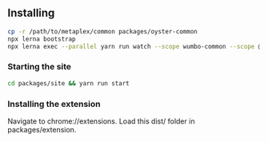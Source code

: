 ## Installing

```bash
cp -r /path/to/metaplex/common packages/oyster-common
npx lerna bootstrap
npx lerna exec --parallel yarn run watch --scope wumbo-common --scope @wum.bo/spl-token-bonding --scope @oyster/common --scope @wum.bo/spl-wumbo --scope wumbo-extension
```

### Starting the site

```bash
cd packages/site && yarn run start
```

### Installing the extension

Navigate to chrome://extensions. Load this dist/ folder in packages/extension.
